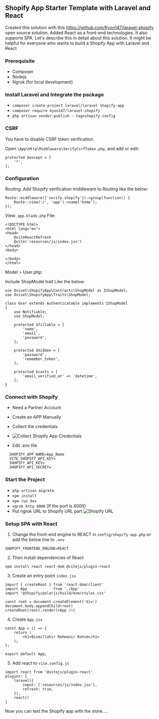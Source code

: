 ## Shopify App Starter Template with Laravel and React

Created this solution with this https://github.com/Kyon147/laravel-shopify open source solution. Added React as a front-end technologies. It also supports SPA. Let's describe this in detail about this solution. It might be helpful for everyone who wants to build a Shopify App with Laravel and React

### Prerequisite
 - Composer
 - Nodejs
 - Ngrok (for local development)

### Install Laravel and Integrate the package
 - `composer create-project laravel/laravel shopify-app`
 - `composer require kyon147/laravel-shopify`
 - `php artisan vendor:publish --tag=shopify-config`

### CSRF

You have to disable CSRF token verification. 

Open `\App\Http\Middleware\VerifyCsrfToken.php`, and add or edit:

```
protected $except = [
    '*',
];
```

### Configuration

Routing:
Add Shopify verification middleware to Routing like the below:

```
Route::middleware(['verify.shopify'])->group(function() {
    Route::view('/', 'app')->name('home');
});
```

View:
`app.blade.php` File:

```
<!DOCTYPE html>
<html lang="en">
<head>
    @viteReactRefresh
    @vite('resources/js/index.jsx')
</head>
<body>
    
</body>
</html>
```

Model > User.php:

Include ShopModel trait
Like the below:

```
use Osiset\ShopifyApp\Contracts\ShopModel as IShopModel;
use Osiset\ShopifyApp\Traits\ShopModel;
```

```
class User extends Authenticatable implements IShopModel
{
    use Notifiable;
    use ShopModel;

    protected $fillable = [
        'name',
        'email',
        'password',
    ];

    protected $hidden = [
        'password',
        'remember_token',
    ];

    protected $casts = [
        'email_verified_at' => 'datetime',
    ];
}
```

### Connect with Shopify

 - Need a Partner Account
 - Create an APP Manually
 - Collect the credentials
 - ![Collect Shopify App Credentials](https://cdn-lab.s3.us-east-2.amazonaws.com/credentials.png)

 - Edit .env file
 ```
   SHOPIFY_APP_NAME=App_Name
   VITE_SHOPIFY_API_KEY=
   SHOPIFY_API_KEY=
   SHOPIFY_API_SECRET=
```

### Start the Project

 - `php artisan migrate`
 - `npm install`
 - `npm run dev`
 - `ngrok http 8000` (If the port is 8000)
 - Put ngrok URL to Shopify URL part 
   ![Shopify URL](https://cdn-lab.s3.us-east-2.amazonaws.com/ngrok+setup.png)


### Setup SPA with React

1. Change the front-end engine to REACT in `config/shopify-app.php` or add the below line to `.env`
```
SHOPIFY_FRONTEND_ENGINE=REACT
```

2. Then install dependencies of React
```
npm install react react-dom @vitejs/plugin-react
```

3. Create an entry point `index.jsx`

```
import { createRoot } from 'react-dom/client'
import App            from './App'
import '@shopify/polaris/build/esm/styles.css'

const root = document.createElement('div')
document.body.appendChild(root)
createRoot(root).render(<App />)
```

4. Create `App.jsx`

```
const App = () => {
    return (
        <h1>Bismillahir Rohmanir Rohim</h1>
    );
};

export default App;
```

5. Add react to `vite.config.js`

```
import react from '@vitejs/plugin-react'
plugins: [
    laravel({
        input: ['resources/js/index.jsx'],
        refresh: true,
    }),
    react()
]
```

Now you can test the Shopify app with the store.....